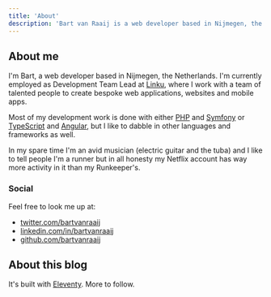 ```yaml
---
title: 'About'
description: 'Bart van Raaij is a web developer based in Nijmegen, the Netherlands.'
---
```

## About me
I'm Bart, a web developer based in Nijmegen, the Netherlands. I'm currently employed as Development
Team Lead at [Linku](https://linku.nl), where I work with a team of talented people to create
bespoke web applications, websites and mobile apps.

Most of my development work is done with either [PHP](https://www.php.net/) and
[Symfony](https://symfony.com/) or [TypeScript](https://www.typescriptlang.org/) and
[Angular](https://angular.io/), but I like to dabble in other languages and frameworks as well.

In my spare time I'm an avid musician (electric guitar and the tuba) and I like to tell people I'm a
runner but in all honesty my Netflix account has way more activity in it than my Runkeeper's.

### Social
Feel free to look me up at:
- [twitter.com/bartvanraaij](https://twitter.com/bartvanraaij)
- [linkedin.com/in/bartvanraaij](https://www.linkedin.com/in/bartvanraaij/)
- [github.com/bartvanraaij](https://github.com/bartvanraaij/)

## About this blog
It's built with
[Eleventy](https://www.11ty.dev). More to follow.
